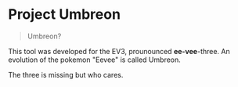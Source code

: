 # Project Umbreon

> Umbreon?
 
This tool was developed for the EV3, prounounced **ee-vee**-three. 
An evolution of the pokemon "Eevee" is called Umbreon.  

The three is missing but who cares.
